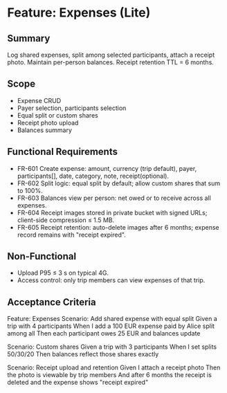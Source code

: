 # Feature: Expenses (Lite)

## Summary
Log shared expenses, split among selected participants, attach a receipt photo. Maintain per-person balances. Receipt retention TTL = 6 months.

## Scope
- Expense CRUD
- Payer selection, participants selection
- Equal split or custom shares
- Receipt photo upload
- Balances summary

## Functional Requirements
- FR-601 Create expense: amount, currency (trip default), payer, participants[], date, category, note, receipt(optional).
- FR-602 Split logic: equal split by default; allow custom shares that sum to 100%.
- FR-603 Balances view per person: net owed or to receive across all expenses.
- FR-604 Receipt images stored in private bucket with signed URLs; client-side compression ≤ 1.5 MB.
- FR-605 Receipt retention: auto-delete images after 6 months; expense record remains with "receipt expired".

## Non-Functional
- Upload P95 ≤ 3 s on typical 4G.
- Access control: only trip members can view expenses of that trip.

## Acceptance Criteria
Feature: Expenses
  Scenario: Add shared expense with equal split
    Given a trip with 4 participants
    When I add a 100 EUR expense paid by Alice split among all
    Then each participant owes 25 EUR and balances update

  Scenario: Custom shares
    Given a trip with 3 participants
    When I set splits 50/30/20
    Then balances reflect those shares exactly

  Scenario: Receipt upload and retention
    Given I attach a receipt photo
    Then the photo is viewable by trip members
    And after 6 months the receipt is deleted and the expense shows "receipt expired"
